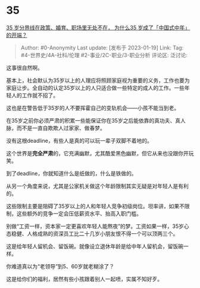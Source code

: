 # 35
[35 岁分界线在政策、婚育、职场里无处不在， 为什么35 岁成了「中国式中年」的开端？](https://www.zhihu.com/question/578481031/answer/2851782609)

> Author: #0-Anonymity
> Last update: [发布于 2023-01-19]
> Link:
> Tag: #4-世界史/4A-社科/伦理 #2-事业/2C-职业/3-职业分析 
> 评论区:
> 泛讨论:

这事很自然啊。

基本上，社会默认为35岁以上的人理应将照顾家庭视为重要的义务，工作也要为家庭让步。全自动的认定35岁以上的人只适合做一些特定的成人的工作。一些年轻人的工作就不招了。

这也是在警告低于35岁的人不要挥霍自己的变轨机会——小孩不能当到老。

在35岁之前你必须严肃的积累一些能保证你在35岁之后能依靠的真功夫、真人脉，而不是一直自欺欺人过家家、做春梦。

没有这根deadline，有些人是真的可以玩一辈子双脚不着地的。

这个世界是**完全严肃**的，它充满幽默，尤其酷爱黑色幽默，但它从来也没跟你开玩笑。

到了deadline，你就知道什么是纸做的，什么是铁做的。

从另一个角度来说，尤其是公家机关做这个年龄限制其实无疑是对年轻人是有利的。

这些限制主要是阻碍了35岁以上的人和年轻人竞争初级岗位。坦率讲，如果不限制，这些额外的竞争一定会压低薪资水平、抬高入职门槛。

别做“工资一样，资本家一定更喜欢年轻人能熬夜”的梦。工资如果一样，35岁心态稳健、人格成熟的资深员工比二十几岁小朋友恨不得一个可以顶两三个。

这是给年轻人留机会、留饭碗。就像设立退休年龄是给中年人留机会，留饭碗一样。

你难道真以为“老领导”到5、60岁就老糊涂了？

这是给你们的福利，居然有些小孩跟着别人一起喷，实属不知好歹。
